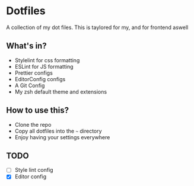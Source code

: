 # Dotfiles
A collection of my dot files. This is taylored for my, and for frontend aswell

## What's in?
- Stylelint for css formatting
- ESLint for JS formatting
- Prettier configs
- EditorConfig configs
- A Git Config
- My zsh default theme and extensions

## How to use this?
- Clone the repo
- Copy all dotfiles into the `~` directory
- Enjoy having your settings everywhere


## TODO
- [ ] Style lint config
- [x] Editor config
